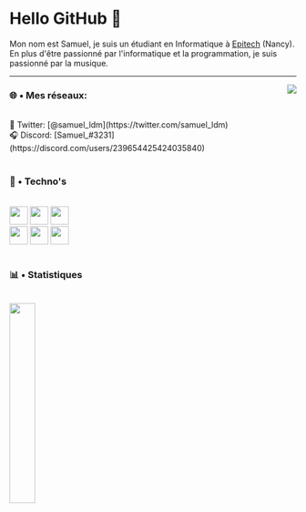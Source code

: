 # Hello GitHub 👋


Mon nom est Samuel, je suis un étudiant en Informatique à [Epitech](https://www.epitech.eu/) (Nancy). En plus d'être passionné par l'informatique et la programmation, je suis passionné par la musique.

---

<a  href="https://discord.com/users/239654425424035840">
	<img  src="https://lanyard.cnrad.dev/api/239654425424035840?hideTimestamp=true&idleMessage=Probably%20sleeping%20💤" align="right" />
</a>

### 🌐 • Mes réseaux:

<br />
🐤 Twitter: [@samuel_ldm](https://twitter.com/samuel_ldm) <br />
🎧 Discord: [Samuel_#3231](https://discord.com/users/239654425424035840) <br />
<br />

### 🔧 • Techno's

<br />
<div>
	<img width="32px" src="https://cdn.jsdelivr.net/gh/devicons/devicon/icons/javascript/javascript-plain.svg" />
	<img width="32px" src="https://cdn.jsdelivr.net/gh/devicons/devicon/icons/java/java-original.svg" />
	<img width="32px" src="https://cdn.jsdelivr.net/gh/devicons/devicon/icons/c/c-plain.svg" />
	<br />
	<img width="32px" src="https://cdn.jsdelivr.net/gh/devicons/devicon/icons/react/react-original.svg" />
	<img width="32px" src="https://cdn.jsdelivr.net/gh/devicons/devicon/icons/discordjs/discordjs-original.svg" />
	<img width="32px" src="https://cdn.jsdelivr.net/gh/devicons/devicon/icons/linux/linux-original.svg" />
</div>
<br />

### 📊 • Statistiques

<br />
<div>
	<img width="30%" src="https://github-readme-stats.vercel.app/api/top-langs/?username=samldm&theme=dracula" align="left" />
	<!--<img width="45%" src="https://github-readme-stats.vercel.app/api?username=samldm&show_icons=true&theme=dracula" align="left" />-->
</div>
